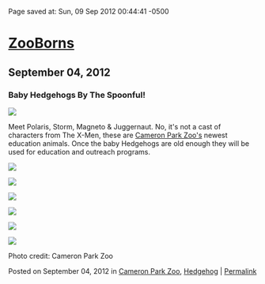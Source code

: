 <div id="wikitext">

<div style="display: none;">

Summary: Meet Polaris, Storm, Magneto & Juggernaut. No, it's not a cast
of characters from The X-Men, these are Cameron Park Zoo's newest
education animals. Once the baby Hedgehogs are old enough they will be
used for education and outreach programs
Categories:[Critters](http://wiki.tamouse.org?n=Category.Critters) Tags:
hedgehog, zooborns, cute baby animals, cameron park zoo Source:
<http://www.zooborns.com/zooborns/2012/09/baby-hedgehogs-by-the-spoonful.html>
Parent:<span
class="wikiword">[SavedArticles](http://wiki.tamouse.org?n=SavedArticles.HomePage?action=print)</span>(.<span
class="wikiword">[HomePage](http://wiki.tamouse.org?n=SavedArticles.HomePage?action=print)</span>)
includeme:[SavedArticles.HomePage](http://wiki.tamouse.org?n=SavedArticles.HomePage?action=print)

</div>

Page saved at: Sun, 09 Sep 2012 00:44:41 -0500

<div class="vspace">

</div>

[ZooBorns](http://www.zooborns.com/zooborns/)
=============================================

September 04, 2012
------------------

### Baby Hedgehogs By The Spoonful!

<div>

![](http://wiki.tamouse.org?n=uploads.SavedArticles.BabyHedgehogsByTheSpoonfulZooborns20120909004441.CameronParkZooHedgies1.jpg)

</div>

Meet Polaris, Storm, Magneto & Juggernaut. No, it's not a cast of
characters from The X-Men, these are [Cameron Park
Zoo's](http://www.cameronparkzoo.com/) newest education animals. Once
the baby Hedgehogs are old enough they will be used for education and
outreach programs.

<div class="vspace">

</div>

<div>

![](http://wiki.tamouse.org?n=uploads.SavedArticles.BabyHedgehogsByTheSpoonfulZooborns20120909004441.CameronParkZooHedgies2.jpg)

</div>

<div class="vspace">

</div>

<div>

![](http://wiki.tamouse.org?n=uploads.SavedArticles.BabyHedgehogsByTheSpoonfulZooborns20120909004441.CameronParkZooHedgies3.jpg)

</div>

<div class="vspace">

</div>

<div>

![](http://wiki.tamouse.org?n=uploads.SavedArticles.BabyHedgehogsByTheSpoonfulZooborns20120909004441.CameronParkZooHedgies4.jpg)

</div>

<div class="vspace">

</div>

<div>

![](http://wiki.tamouse.org?n=uploads.SavedArticles.BabyHedgehogsByTheSpoonfulZooborns20120909004441.CameronParkZooHedgies5.jpg)

</div>

<div class="vspace">

</div>

<div>

![](http://wiki.tamouse.org?n=uploads.SavedArticles.BabyHedgehogsByTheSpoonfulZooborns20120909004441.CameronParkZooHedgies6.jpg)

</div>

<div class="vspace">

</div>

<div>

![](http://wiki.tamouse.org?n=uploads.SavedArticles.BabyHedgehogsByTheSpoonfulZooborns20120909004441.CameronParkZooHedgies7.jpg)

</div>

Photo credit: Cameron Park Zoo

Posted on September 04, 2012 in [Cameron Park
Zoo](http://www.zooborns.com/zooborns/cameron-park-zoo/),
[Hedgehog](http://www.zooborns.com/zooborns/hedgehog/) |
[Permalink](http://www.zooborns.com/zooborns/2012/09/baby-hedgehogs-by-the-spoonful.html)

<div class="vspace">

</div>

</div>
